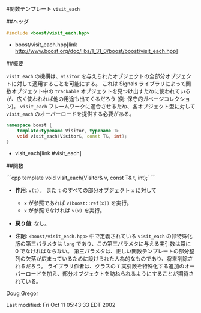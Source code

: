 #関数テンプレート `visit_each`

##ヘッダ

```cpp
#include <boost/visit_each.hpp>
```
* boost/visit_each.hpp[link http://www.boost.org/doc/libs/1_31_0/boost/boost/visit_each.hpp]

##概要

`visit_each` の機構は、`visitor` を与えられたオブジェクトの全部分オブジェクトに対して適用することを可能にする。
これは Signals ライブラリによって関数オブジェクト中の `trackable` オブジェクトを見つけ出すために使われているが、広く使われれば他の用途も出てくるだろう (例: 保守的ガベージコレクション)。
`visit_each` フレームワークに適合させるため、各オブジェクト型に対して `visit_each` のオーバーロードを提供する必要がある。

```cpp
namespace boost {
	template<typename Visitor, typename T>
	void visit_each(Visitor&, const T&, int);
}
```
* visit_each[link #visit_each]

##関数

<a name="visit_each">
```cpp
template<typename Visitor, typename T>
void visit_each(Visitor& v, const T& t, int);`
```
</a>

- **作用**: `v(t)`。
	また `t` のすべての部分オブジェクト `x` に対して
	- `x` が参照であれば `v(boost::ref(x))` を実行。
	- `x` が参照でなければ `v(x)` を実行。

- **戻り値**: なし。
- **注記**: `<boost/visit_each.hpp>` 中で定義されている `visit_each` の非特殊化版の第三パラメタは `long` であり、この第三パラメタに与える実引数は常に 0 でなければならない。
	第三パラメタは、正しい関数テンプレートの部分整列の欠落が広まっているために設けられた人為的なものであり、将来削除されるだろう。
	ライブラリ作者は、クラスの `T` 実引数を特殊化する追加のオーバーロードを加え、部分オブジェクトを訪ねられるようにすることが期待されている。

[Doug Gregor](http://www.cs.rpi.edu/~gregod)

Last modified: Fri Oct 11 05:43:33 EDT 2002

